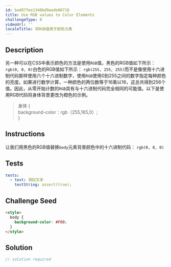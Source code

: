 ```yaml
---
id: bad87fee1348bd9aede08718
title: Use RGB values to Color Elements
challengeType: 0
videoUrl: ''
localeTitle: 将RGB值用于颜色元素
---
```


## Description
<section id="description">另一种可以在CSS中表示颜色的方法是使用<code>RGB</code>值。黑色的RGB值如下所示： <code>rgb(0, 0, 0)</code>白色的RGB值如下所示： <code>rgb(255, 255, 255)</code>而不是像使用十六进制代码那样使用六个十六进制数字，使用<code>RGB</code>使用0到255之间的数字指定每种颜色的亮度。如果进行数学计算，一种颜色的两位数等于16乘以16，这总共得到256个值。因此，从零开始计数的<code>RGB</code>具有与十六进制代码完全相同的可能值。以下是使用RGB代码将身体背景更改为橙色的示例。 <blockquote>身体 { <br> background-color：rgb（255,165,0）; <br> } </blockquote></section>

## Instructions
<section id="instructions">让我们用黑色的RGB值替换<code>body</code>元素背景颜色中的十六进制代码： <code>rgb(0, 0, 0)</code> </section>

## Tests
<section id='tests'>

```yml
tests:
  - text: 測試文本
    testString: assert(true);

```

</section>

## Challenge Seed
<section id='challengeSeed'>

<div id='html-seed'>

```html
<style>
  body {
    background-color: #F00;
  }
</style>

```

</div>



</section>

## Solution
<section id='solution'>

```js
// solution required
```
</section>
